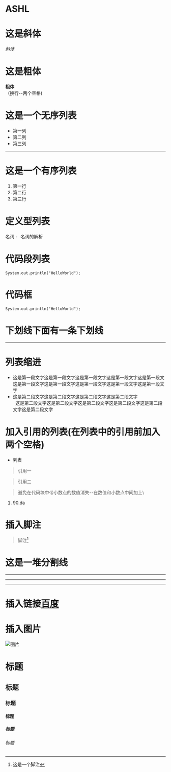 # ASHL
# 这是斜体  
*斜体*  
# 这是粗体
**粗体**   
（换行--两个空格) 
# 这是一个无序列表
* 第一列
* 第二列
* 第三列
-----
# 这是一个有序列表
1. 第一行
2. 第二行
3. 第三行
# 定义型列表  
名词
:   名词的解析
# 代码段列表
    System.out.println("HelloWorld");  
# 代码框
```
System.out.println("HelloWorld");
```
# 下划线下面有一条下划线
---
# 列表缩进
* 这是第一段文字这是第一段文字这是第一段文字这是第一段文字这是第一段文
 这是第一段文字这是第一段文字这是第一段文字这是第一段文字这是第一段文字
* 这是第二段文字这是第二段文字这是第二段文字这是第二段文字  
  这是第二段文字这是第二段文字这是第二段文字这是第二段文字这是第二段文字这是第二段文字  
# 加入引用的列表(在列表中的引用前加入两个空格)
* 列表  
> 引用一  

> 引用二  

> 避免在代码块中带小数点的数值消失--在数值和小数点中间加上\  
1.    90\.da
# 插入脚注
> 脚注[^1]  
[^1]:这是一个脚注
# 这是一堆分割线
***
* * *
---
# 插入链接[百度](https://www.baidu.com/index.php?tn=monline_5_dg)
# 插入图片    
![图片](http://n.sinaimg.cn/mil/transform/20170526/HzNi-fyfquxv3248663.jpg)
# 标题
## 标题
### 标题
#### 标题
##### 标题
###### 标题  

